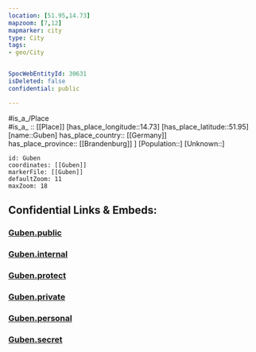 ```yaml
---
location: [51.95,14.73] 
mapzoom: [7,12] 
mapmarker: city 
type: City
tags:
- geo/City


SpocWebEntityId: 30631
isDeleted: false
confidential: public

---
```

#is_a_/Place  
#is_a_ :: [[Place]] 
[has_place_longitude::14.73] 
[has_place_latitude::51.95] 
[name::Guben] 
has_place_country:: [[Germany]]  
has_place_province:: [[Brandenburg]] ] 
[Population::] 
[Unknown::] 


```leaflet
id: Guben
coordinates: [[Guben]] 
markerFile: [[Guben]] 
defaultZoom: 11 
maxZoom: 18
```


## Confidential Links & Embeds: 

### [Guben.public](/_public/\Earth\Continent\Europe\Europe~Central\Germany\Germany~East\Brandenburg\counties~Brandenburg\Spree-Neiße\cities~Spree-NeißeGuben.public.md) 

### [Guben.internal](/_internal/\Earth\Continent\Europe\Europe~Central\Germany\Germany~East\Brandenburg\counties~Brandenburg\Spree-Neiße\cities~Spree-NeißeGuben.internal.md) 

### [Guben.protect](/_protect/\Earth\Continent\Europe\Europe~Central\Germany\Germany~East\Brandenburg\counties~Brandenburg\Spree-Neiße\cities~Spree-NeißeGuben.protect.md) 

### [Guben.private](/_private/\Earth\Continent\Europe\Europe~Central\Germany\Germany~East\Brandenburg\counties~Brandenburg\Spree-Neiße\cities~Spree-NeißeGuben.private.md) 

### [Guben.personal](/_personal/\Earth\Continent\Europe\Europe~Central\Germany\Germany~East\Brandenburg\counties~Brandenburg\Spree-Neiße\cities~Spree-NeißeGuben.personal.md) 

### [Guben.secret](/_secret/\Earth\Continent\Europe\Europe~Central\Germany\Germany~East\Brandenburg\counties~Brandenburg\Spree-Neiße\cities~Spree-NeißeGuben.secret.md)

